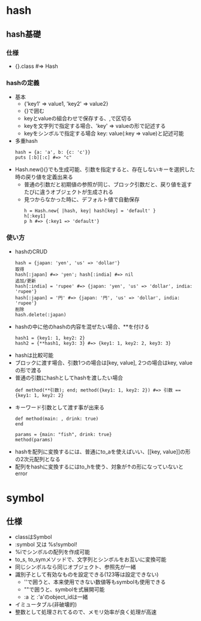 # hash
## hash基礎
### 仕様
- {}.class #=> Hash
### hashの定義
- 基本
  - {'key1' => value1, 'key2' => value2}
  - {}で囲む
  - keyとvalueの組合わせで保存する、,で区切る
  - keyを文字列で指定する場合、'key' => valueの形で記述する
  - keyをシンボルで指定する場合 key: value(:key => value)と記述可能
- 多重hash
  ```
  hash = {a: 'a', b: {c: 'c'}}
  puts [:b][:c] #=> "c"
  ```
- Hash.new(){}でも生成可能、引数を指定すると、存在しないキーを選択した時の戻り値を定義出来る
  - 普通の引数だと初期値の参照が同じ、ブロック引数だと、戻り値を返すたびに違うオブジェクトが生成される
  - 見つからなかった時に、デフォルト値で自動保存
    ```
    h = Hash.new{ |hash, key| hash[key] = 'default' }
    h[:key1]
    p h #=> {:key1 => 'default'}
    ```
### 使い方
- hashのCRUD
  ```
  hash = {japan: 'yen', 'us' => 'dollar'}
  取得
  hash[:japan] #=> 'yen'; hash[:india] #=> nil
  追加/更新
  hash[:india] = 'rupee' #=> {japan: 'yen', 'us' => 'dollar', india: 'rupee'}
  hash[:japan] = '円' #=> {japan: '円', 'us' => 'dollar', india: 'rupee'}
  削除
  hash.delete(:japan)
  ```
- hashの中に他のhashの内容を混ぜたい場合、**を付ける
  ```
  hash1 = {key1: 1, key2: 2}
  hash2 = {**hash1, key3: 3} #=> {key1: 1, key2: 2, key3: 3}
  ```
- hashは比較可能
- ブロックに渡す場合、引数1つの場合は[key, value], 2つの場合はkey, valueの形で渡る
- 普通の引数にhashとしてhashを渡したい場合
  ```
  def method(**引数); end; method({key1: 1, key2: 2}) #=> 引数 == {key1: 1, key2: 2}
  ```
- キーワード引数として渡す事が出来る
  ```
  def method(main: , drink: true)
  end

  params = {main: "fish", drink: true}
  method(params)
  ```
- hashを配列に変換するには、普通にto_aを使えばいい、[[key, value]]の形の2次元配列となる
- 配列をhashに変換するにはto_hを使う、対象が↑の形になっていないとerror

# symbol
## 仕様
- classはSymbol
- :symbol 又は %s!symbol!
- %iでシンボルの配列を作成可能
- to_s, to_symメソッドで、文字列とシンボルをお互いに変換可能
- 同じシンボルなら同じオブジェクト、参照先が一緒
- 識別子として有効なものを設定できる(123等は設定できない)
  - ''で囲うと、本来使用できない数値等もsymbolも使用できる
  - ""で囲うと、symbolを式展開可能
  - :a と :'a'のobject_idは一緒
- イミュータブル(非破壊的)
- 整数として処理されてるので、メモリ効率が良く処理が高速

